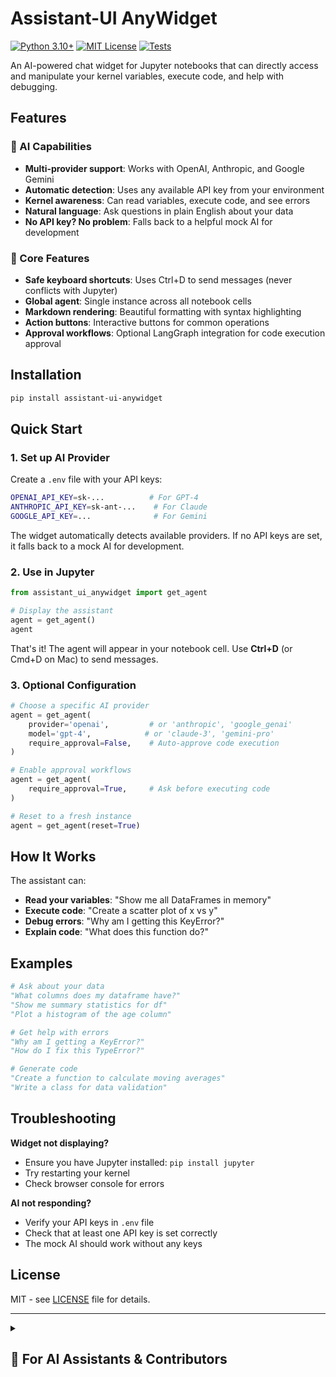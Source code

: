 # Assistant-UI AnyWidget

[![Python 3.10+](https://img.shields.io/badge/python-3.10+-blue.svg)](https://www.python.org/downloads/)
[![MIT License](https://img.shields.io/badge/license-MIT-green.svg)](LICENSE)
[![Tests](https://github.com/basnijholt/assistant-ui-anywidget/workflows/CI/badge.svg)](https://github.com/basnijholt/assistant-ui-anywidget/actions)

An AI-powered chat widget for Jupyter notebooks that can directly access and manipulate your kernel variables, execute code, and help with debugging.

## Features

### 🤖 AI Capabilities

- **Multi-provider support**: Works with OpenAI, Anthropic, and Google Gemini
- **Automatic detection**: Uses any available API key from your environment
- **Kernel awareness**: Can read variables, execute code, and see errors
- **Natural language**: Ask questions in plain English about your data
- **No API key? No problem**: Falls back to a helpful mock AI for development

### 🔧 Core Features

- **Safe keyboard shortcuts**: Uses Ctrl+D to send messages (never conflicts with Jupyter)
- **Global agent**: Single instance across all notebook cells
- **Markdown rendering**: Beautiful formatting with syntax highlighting
- **Action buttons**: Interactive buttons for common operations
- **Approval workflows**: Optional LangGraph integration for code execution approval

## Installation

```bash
pip install assistant-ui-anywidget
```

## Quick Start

### 1. Set up AI Provider

Create a `.env` file with your API keys:

```bash
OPENAI_API_KEY=sk-...          # For GPT-4
ANTHROPIC_API_KEY=sk-ant-...    # For Claude
GOOGLE_API_KEY=...              # For Gemini
```

The widget automatically detects available providers. If no API keys are set, it falls back to a mock AI for development.

### 2. Use in Jupyter

```python
from assistant_ui_anywidget import get_agent

# Display the assistant
agent = get_agent()
agent
```

That's it! The agent will appear in your notebook cell. Use **Ctrl+D** (or Cmd+D on Mac) to send messages.

### 3. Optional Configuration

```python
# Choose a specific AI provider
agent = get_agent(
    provider='openai',         # or 'anthropic', 'google_genai'
    model='gpt-4',            # or 'claude-3', 'gemini-pro'
    require_approval=False,    # Auto-approve code execution
)

# Enable approval workflows
agent = get_agent(
    require_approval=True,     # Ask before executing code
)

# Reset to a fresh instance
agent = get_agent(reset=True)
```

## How It Works

The assistant can:

- **Read your variables**: "Show me all DataFrames in memory"
- **Execute code**: "Create a scatter plot of x vs y"
- **Debug errors**: "Why am I getting this KeyError?"
- **Explain code**: "What does this function do?"

## Examples

```python
# Ask about your data
"What columns does my dataframe have?"
"Show me summary statistics for df"
"Plot a histogram of the age column"

# Get help with errors
"Why am I getting a KeyError?"
"How do I fix this TypeError?"

# Generate code
"Create a function to calculate moving averages"
"Write a class for data validation"
```

## Troubleshooting

**Widget not displaying?**

- Ensure you have Jupyter installed: `pip install jupyter`
- Try restarting your kernel
- Check browser console for errors

**AI not responding?**

- Verify your API keys in `.env` file
- Check that at least one API key is set correctly
- The mock AI should work without any keys

## License

MIT - see [LICENSE](LICENSE) file for details.

---

<details>
<summary><h2>🤖 For AI Assistants & Contributors</h2></summary>

### Project Context

This section provides comprehensive context for AI assistants (like Claude) working with this codebase.

### Purpose & Value

- **What**: An AI-powered chat widget for Jupyter notebooks with direct kernel access
- **Why**: Enables natural language interaction with notebook variables, code execution, and debugging

### Current State

- **Maturity**: Production-ready with 75%+ test coverage
- **Architecture**: Functional programming style, minimal class hierarchies, aggressive code removal

### Key Technical Decisions

- **Bundled React**: All JS dependencies bundled into single 1.4MB file for maximum compatibility
- **Global Agent Pattern**: Single instance per notebook session to avoid conflicts
- **LangGraph Integration**: Optional state machine for approval workflows
- **Auto-Detection**: Automatically finds and uses available AI providers (OpenAI → Anthropic → Google)

### Development Philosophy

- **Simplicity First**: Implement the simplest solution that works
- **No Backward Compatibility**: This is a new project, prioritize improvement
- **Functional Style**: Prefer functions over complex class hierarchies
- **Ruthless Removal**: Aggressively remove unused code
- **Test Everything**: Never claim completion without running pytest

### Project Structure

```
assistant-ui-anywidget/
├── assistant_ui_anywidget/          # Main Python package
│   ├── __init__.py                  # Package exports and global agent interface
│   ├── agent_widget.py              # Core AgentWidget class
│   ├── global_agent.py              # Singleton pattern for notebook safety
│   ├── kernel_interface.py          # Direct kernel access and variable inspection
│   ├── kernel_tools.py              # LangChain tools for AI integration
│   ├── simple_handlers.py           # Simplified message handling
│   ├── module_inspector.py          # Import analysis for AI context
│   ├── ai/                          # AI service implementations
│   │   ├── langgraph_service.py     # LangGraph approval workflows
│   │   ├── mock.py                  # Development fallback AI
│   │   └── prompt_config.py         # System prompts and configuration
│   └── static/
│       └── index.js                 # Bundled frontend (1.4MB, includes React)
├── frontend/                        # TypeScript/React frontend
│   ├── src/
│   │   ├── index.tsx                # Main chat interface component
│   │   ├── VariableExplorer.tsx     # Kernel variable browser
│   │   ├── kernelApi.ts             # API client for kernel communication
│   │   └── types.ts                 # TypeScript interfaces
│   └── vite.config.ts               # Build configuration
├── tests/                           # Comprehensive test suite (129 tests)
├── examples/                        # Demo notebooks
├── CLAUDE.md                        # Development principles and workflow
└── pyproject.toml                   # Python package configuration
```

### Architecture Overview

```
┌─────────────────────────────────────────────────────────────┐
│                    Jupyter Notebook                         │
├─────────────────────────────────────────────────────────────┤
│                                                             │
│  ┌────────────────┐         ┌─────────────────────────┐     │
│  │ Python Kernel  │◄────────┤    AgentWidget          │     │
│  │                │         │                         │     │
│  │ - Variables    │         │ - Message Handler       │     │
│  │ - Execution    │         │ - AI Service            │     │
│  │ - State        │         │ - Kernel Interface      │     │
│  └────────────────┘         └───────────┬─────────────┘     │
│                                         │                   │
│                                         │ anywidget         │
│                                         ▼                   │
│  ┌─────────────────────────────────────────────────────┐    │
│  │           React Frontend (TypeScript)               │    │
│  │                                                     │    │
│  │  - Chat UI with Markdown rendering                  │    │
│  │  - Variable Explorer for kernel inspection          │    │
│  │  - Action buttons for quick commands                │    │
│  │  - Ctrl+D to send (avoids notebook conflicts)       │    │
│  └─────────────────────────────────────────────────────┘    │
└─────────────────────────────────────────────────────────────┘
```

### Technical Stack

- **Python 3.10+** with comprehensive type hints
- **TypeScript** with strict mode for frontend
- **React 18** with hooks and functional components
- **AnyWidget** for Jupyter integration
- **LangChain** for AI tool calling
- **Vite** for fast frontend builds

### AI Service Architecture

The widget supports two AI service implementations:

1. **Simple Service (Default)**: Direct tool calling, lightweight and fast
2. **LangGraph Service**: State machine-based with approval workflows

### Message Architecture

```python
# Python → JavaScript
widget.send({
    "type": "assistant_message",
    "text": "Here's your analysis...",
    "action_buttons": [{"label": "Run", "action": "execute"}]
})

# JavaScript → Python
model.send({
    type: "user_message",
    text: "Show me all DataFrame variables"
})
```

### Development Workflow

#### Initial Setup

```bash
# Clone and setup
git clone git@github.com:basnijholt/assistant-ui-anywidget.git
cd assistant-ui-anywidget
uv sync                       # Install all dependencies
source .venv/bin/activate     # Activate virtual environment

# Build frontend
cd frontend
npm install
npm run build
cd ..

# Verify setup
pytest
```

#### Development Commands

```bash
# Adding dependencies
uv add <package>              # Runtime dependency
uv add --dev <package>        # Development dependency

# Testing (MUST PASS before claiming completion)
pytest                        # Run all Python tests (159 tests, 70%+ coverage)
pytest -v                     # Verbose output
cd frontend && npm test       # Frontend tests (Vitest)

# Code quality (MUST RUN before committing)
pre-commit run --all-files    # Run all checks
ruff format assistant_ui_anywidget tests  # Format Python
mypy assistant_ui_anywidget   # Type check

# Frontend development
cd frontend && npm run dev    # Hot reload
cd frontend && npm run build  # Production build
```

#### Git Workflow

```bash
# Check latest changes
git diff origin/main | cat    # Note: pipe to cat

# Development cycle
# 1. Make changes
# 2. Run tests: pytest
# 3. Run linting: pre-commit run --all-files
# 4. Add files individually: git add <file>
# 5. Commit with clear message

# NEVER use git add .         # This is critical!
```

### Testing Requirements

- **Python**: 159 tests with 70%+ coverage
- **Frontend**: Vitest with React Testing Library
- **All tests must pass** before any commit
- Run `pytest` for Python tests
- Run `cd frontend && npm test` for frontend tests

### Key File Locations

- **Main widget**: `assistant_ui_anywidget/agent_widget.py`
- **Kernel access**: `assistant_ui_anywidget/kernel_interface.py`
- **Message handling**: `assistant_ui_anywidget/simple_handlers.py`
- **AI service**: `assistant_ui_anywidget/ai/langgraph_service.py`
- **Frontend entry**: `frontend/src/index.tsx`
- **Tests**: `tests/` directory
- **Development guide**: `CLAUDE.md`

### Important Rules (from CLAUDE.md)

1. **NEVER** use `git add .` - always add files individually
2. **NEVER** claim a task is done without running `pytest`
3. **ALWAYS** run `pre-commit run --all-files` before committing
4. **DO NOT** add backward compatibility (project has no users yet)
5. **PREFER** functional style over complex class hierarchies
6. **AGGRESSIVELY** remove unused code

### Architecture Decision Records

1. **Bundled React (1.4MB)**: Maximum compatibility across Jupyter environments
2. **Global Agent Pattern**: Prevents multiple instances and keyboard conflicts
3. **Ctrl+D for Send**: Avoids conflicts with Jupyter's Shift+Enter
4. **Functional Programming**: Simpler to understand and maintain
5. **No Backward Compatibility**: Allows rapid improvement and simplification
6. **LangGraph Optional**: Simple by default, complex workflows when needed

### Current Implementation Status

✅ **Implemented**

- Multi-provider AI support (OpenAI, Anthropic, Google)
- Automatic provider detection from environment
- Jupyter kernel access (read/write variables, execute code)
- Global agent pattern for notebook safety
- LangGraph approval workflows
- Comprehensive test suite (159 tests, 70%+ coverage)
- Modern React UI with TypeScript
- Markdown rendering with syntax highlighting
- Action buttons for interactive operations
- Conversation logging
- CI/CD with GitHub Actions (Python 3.10-3.13)
- Full type safety (mypy + TypeScript)

❌ **Future Enhancements**

- Vector database for documentation search (see [docs/VECTOR_DB_INTEGRATION.md](docs/VECTOR_DB_INTEGRATION.md))
- Message history persistence (currently only in-memory during session)
- Custom themes
- Export conversations

</details>
